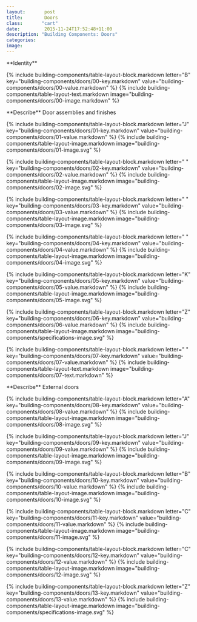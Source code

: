 ```yaml
---
layout:       post
title:        Doors
class:       "cart"
date:         2015-11-24T17:52:48+11:00
description: "Building Components: Doors"
categories:      
image:        
---
```

<div class="building-components">
<dl>

<div markdown="1" class="building-components-title">
<span class="caps">**Identity**</span>
</div>

{% include building-components/table-layout-block.markdown letter="B" key="building-components/doors/00-key.markdown" value="building-components/doors/00-value.markdown" %}
{% include building-components/table-layout-text.markdown image="building-components/doors/00-image.markdown" %}

<div markdown="1" class="building-components-title">
<span class="caps">**Describe** Door assemblies and finishes</span>
</div>

{% include building-components/table-layout-block.markdown letter="J" key="building-components/doors/01-key.markdown" value="building-components/doors/01-value.markdown" %}
{% include building-components/table-layout-image.markdown image="building-components/doors/01-image.svg" %}

{% include building-components/table-layout-block.markdown letter=" " key="building-components/doors/02-key.markdown" value="building-components/doors/02-value.markdown"  %}
{% include building-components/table-layout-image.markdown image="building-components/doors/02-image.svg" %}

{% include building-components/table-layout-block.markdown letter=" " key="building-components/doors/03-key.markdown" value="building-components/doors/03-value.markdown"  %}
{% include building-components/table-layout-image.markdown image="building-components/doors/03-image.svg" %}

{% include building-components/table-layout-block.markdown letter=" " key="building-components/doors/04-key.markdown" value="building-components/doors/04-value.markdown"  %}
{% include building-components/table-layout-image.markdown image="building-components/doors/04-image.svg" %}

{% include building-components/table-layout-block.markdown letter="K" key="building-components/doors/05-key.markdown" value="building-components/doors/05-value.markdown"  %}
{% include building-components/table-layout-image.markdown image="building-components/doors/05-image.svg" %}

{% include building-components/table-layout-block.markdown letter="Z" key="building-components/doors/06-key.markdown" value="building-components/doors/06-value.markdown"  %}
{% include building-components/table-layout-image.markdown image="building-components/specifications-image.svg" %}

{% include building-components/table-layout-block.markdown letter=" " key="building-components/doors/07-key.markdown" value="building-components/doors/07-value.markdown"  %}
{% include building-components/table-layout-text.markdown image="building-components/doors/07-text.markdown" %}

<div markdown="1" class="building-components-title">
<span class="caps">**Describe** External doors</span>
</div>

{% include building-components/table-layout-block.markdown letter="A" key="building-components/doors/08-key.markdown" value="building-components/doors/08-value.markdown"  %}
{% include building-components/table-layout-image.markdown image="building-components/doors/08-image.svg" %}

{% include building-components/table-layout-block.markdown letter="J" key="building-components/doors/09-key.markdown" value="building-components/doors/09-value.markdown"  %}
{% include building-components/table-layout-image.markdown image="building-components/doors/09-image.svg" %}

{% include building-components/table-layout-block.markdown letter="B" key="building-components/doors/10-key.markdown" value="building-components/doors/10-value.markdown"  %}
{% include building-components/table-layout-image.markdown image="building-components/doors/10-image.svg" %}

{% include building-components/table-layout-block.markdown letter="C" key="building-components/doors/11-key.markdown" value="building-components/doors/11-value.markdown"  %}
{% include building-components/table-layout-image.markdown image="building-components/doors/11-image.svg" %}

{% include building-components/table-layout-block.markdown letter="C" key="building-components/doors/12-key.markdown" value="building-components/doors/12-value.markdown"  %}
{% include building-components/table-layout-image.markdown image="building-components/doors/12-image.svg" %}

{% include building-components/table-layout-block.markdown letter="Z" key="building-components/doors/13-key.markdown" value="building-components/doors/13-value.markdown"  %}
{% include building-components/table-layout-image.markdown image="building-components/specifications-image.svg" %}

</dl>
</div>